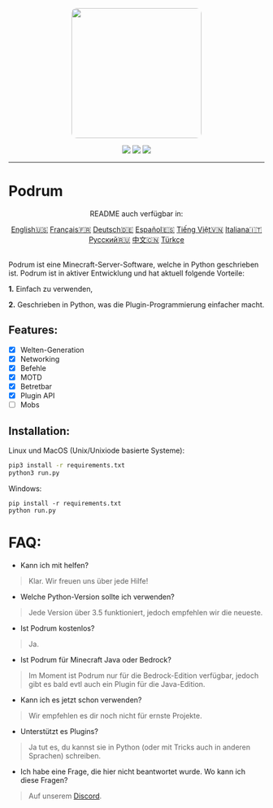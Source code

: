 <p align="center">
  <img width="256" style="border-radius:10px;" height="256" src="https://cdn.discordapp.com/attachments/576826528671858709/766767561681141790/Logo.png">


<div align="center">
    <a href="https://discord.gg/ScSsnwQ4kW"><img src="https://img.shields.io/discord/821124503185653803?style=flat-square"/></a>
    <a href="https://www.codefactor.io/repository/github/podrum/podrum"><img src="https://www.codefactor.io/repository/github/podrum/podrum/badge?style=flat-square"/></a>
    <a href="https://podrum.github.io/"><img src="https://img.shields.io/badge/website-online-orange?style=flat-square"/></a>
</div>
<hr/>

# Podrum

<p align="center">README auch verfügbar in:</p>
<div align="center">
  <a href="https://github.com/Podrum/PodrumLegacy/blob/main/README.md">English🇺🇸</a>
  <a href="https://github.com/Podrum/PodrumLegacy/blob/main/languages/README_FR.md">Français🇫🇷</a>
  <a href="https://github.com/Podrum/PodrumLegacy/blob/main/languages/README_DE.md">Deutsch🇩🇪</a>
  <a href="https://github.com/Podrum/PodrumLegacy/blob/main/languages/README_ES.md">Español🇪🇸</a>
  <a href="https://github.com/Podrum/PodrumLegacy/blob/main/languages/README_VI.md">Tiếng Việt🇻🇳</a>
  <a href="https://github.com/Podrum/PodrumLegacy/blob/main/languages/README_IT.md">Italiana🇮🇹</a>
  <a href="https://github.com/Podrum/PodrumLegacy/blob/main/languages/README_RU.md">Русский🇷🇺</a>
  <a href="https://github.com/Podrum/PodrumLegacy/blob/main/languages/README_CH.md">中文🇨🇳</a>
  <a href="https://github.com/Podrum/PodrumLegacy/blob/main/languages/README_TR.md">Türkçe</a>
 </div>
<br>

Podrum ist eine Minecraft-Server-Software, welche in Python geschrieben ist. Podrum ist in aktiver Entwicklung und hat aktuell folgende Vorteile:

**1.** Einfach zu verwenden,

**2.** Geschrieben in Python, was die Plugin-Programmierung einfacher macht.

## Features:
 - [x] Welten-Generation
 - [x] Networking
 - [x] Befehle
 - [x] MOTD
 - [x] Betretbar
 - [x] Plugin API
 - [ ] Mobs 

## Installation:
Linux und MacOS (Unix/Unixiode basierte Systeme):
```sh
pip3 install -r requirements.txt
python3 run.py
```

Windows:
```batch
pip install -r requirements.txt
python run.py
```

# FAQ:
 - Kann ich mit helfen?
 > Klar. Wir freuen uns über jede Hilfe!
 - Welche Python-Version sollte ich verwenden?
 > Jede Version über 3.5 funktioniert, jedoch empfehlen wir die neueste.
 - Ist Podrum kostenlos?
 > Ja.
 - Ist Podrum für Minecraft Java oder Bedrock?
 > Im Moment ist Podrum nur für die Bedrock-Edition verfügbar, jedoch gibt es bald evtl auch ein Plugin für die Java-Edition.
 - Kann ich es jetzt schon verwenden?
 > Wir empfehlen es dir noch nicht für ernste Projekte.
 - Unterstützt es Plugins?
 > Ja tut es, du kannst sie in Python (oder mit Tricks auch in anderen Sprachen) schreiben.
 - Ich habe eine Frage, die hier nicht beantwortet wurde. Wo kann ich diese Fragen?
 > Auf unserem [Discord](https://discord.gg/ScSsnwQ4kW).
